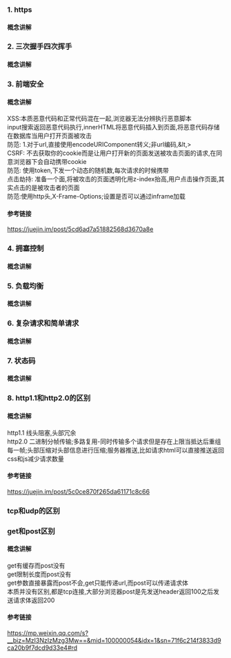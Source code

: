 ### 1. https
#### 概念讲解
### 2. 三次握手四次挥手
#### 概念讲解
### 3. 前端安全
#### 概念讲解
XSS:本质恶意代码和正常代码混在一起,浏览器无法分辨执行恶意脚本  
input搜索返回恶意代码执行,innerHTML将恶意代码插入到页面,将恶意代码存储在数据库当用户打开页面被攻击  
防范: 1.对于url,直接使用encodeURIComponent转义;非url编码,&lt,&gt;  
CSRF: 不去获取你的cookie而是让用户打开新的页面发送被攻击页面的请求,在同意浏览器下会自动携带cookie  
防范: 使用token,下发一个动态的随机数,每次请求的时候携带  
点击劫持: 准备一个面,将被攻击的页面透明化用z-index抬高,用户点击操作页面,其实点击的是被攻击者的页面  
防范:使用http头,X-Frame-Options;设置是否可以通过inframe加载
#### 参考链接
https://juejin.im/post/5cd6ad7a51882568d3670a8e
### 4. 拥塞控制
#### 概念讲解
### 5. 负载均衡
#### 概念讲解
### 6. 复杂请求和简单请求
#### 概念讲解
### 7. 状态码
#### 概念讲解
### 8. http1.1和http2.0的区别
#### 概念讲解
http1.1 线头阻塞,头部冗余  
http2.0 二进制分帧传输;多路复用-同时传输多个请求但是存在上限当抵达后重组每一帧;头部压缩对头部信息进行压缩;服务器推送,比如请求html可以直接推送返回css和js减少请求数量
#### 参考链接
https://juejin.im/post/5c0ce870f265da61171c8c66
### tcp和udp的区别
### get和post区别
#### 概念讲解
get有缓存而post没有  
get限制长度而post没有  
get参数直接暴露而post不会,get只能传递url,而post可以传递请求体  
本质并没有区别,都是tcp连接,大部分浏览器post是先发送header返回100之后发送请求体返回200
#### 参考链接
https://mp.weixin.qq.com/s?__biz=MzI3NzIzMzg3Mw==&mid=100000054&idx=1&sn=71f6c214f3833d9ca20b9f7dcd9d33e4#rd
